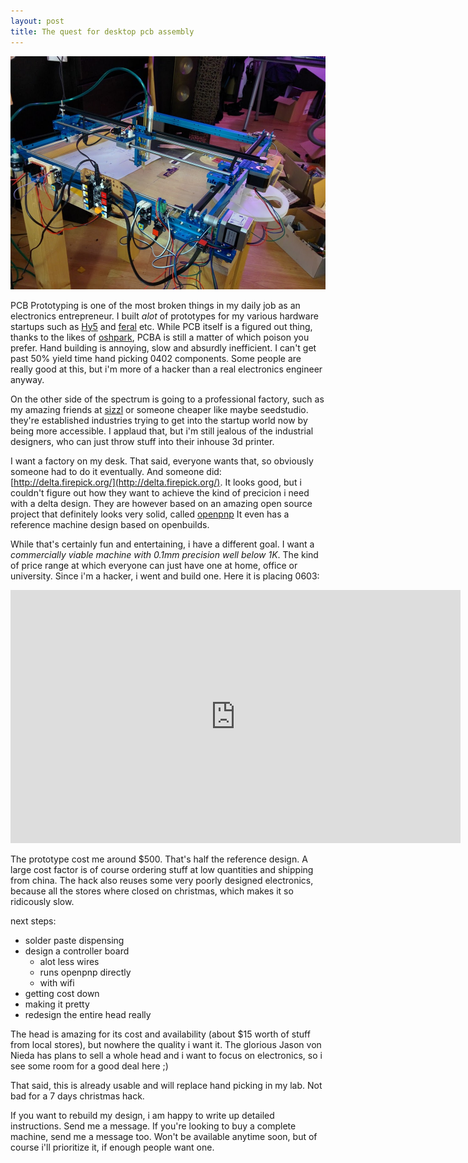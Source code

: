 ```yaml
---
layout: post
title: The quest for desktop pcb assembly
---
```


![](/images/pnp.jpg)

PCB Prototyping is one of the most broken things in my daily job as an electronics entrepreneur.
I built *alot* of prototypes for my various hardware startups such as [Hy5](hy5.berlin) and [feral](http://www.horse-analytics.com/) etc.
While PCB itself is a figured out thing, thanks to the likes of [oshpark](https://oshpark.com/),
PCBA is still a matter of which poison you prefer.
Hand building is annoying, slow and absurdly inefficient.
I can't get past 50% yield time hand picking 0402 components. Some people are really good at this,
but i'm more of a hacker than a real electronics engineer anyway.

On the other side of the spectrum is going to a professional factory,
such as my amazing friends at [sizzl](http://sizzl.berlin/) or someone cheaper
like maybe seedstudio. they're established industries trying to get into the startup world now by
being more accessible.  I applaud that, but i'm still jealous of the industrial designers,
who can just throw stuff into their inhouse 3d printer.

I want a factory on my desk. That said, everyone wants that, so obviously someone had to do it eventually.
And someone did: [http://delta.firepick.org/](http://delta.firepick.org/). It looks good, but i couldn't figure
out how they want to achieve the kind of precicion i need with a delta design. They are however based on an
amazing open source project that definitely looks very solid, called [openpnp](http://openpnp.org/)
It even has a reference machine design based on openbuilds.

While that's certainly fun and entertaining, i have a different goal. I want a *commercially viable machine with
0.1mm precision well below 1K*. The kind of price range at which everyone can just have one at home, office or university. 
Since i'm a hacker, i went and build one. Here it is placing 0603:

<iframe width="720" height="405" src="https://www.youtube.com/embed/FtclhOmzjW0" frameborder="0" allowfullscreen></iframe>


The prototype cost me around $500. That's half the reference design. A large cost factor is of course ordering stuff at low quantities and shipping from china.
The hack also reuses some very poorly designed electronics, because all the stores where closed on christmas, which makes it so ridicously slow.

next steps:

 - solder paste dispensing
 - design a controller board
   - alot less wires
   - runs openpnp directly
   - with wifi
 - getting cost down
 - making it pretty
 - redesign the entire head really

The head is amazing for its cost and availability (about $15 worth of stuff from local stores), but nowhere the quality i want it.
The glorious Jason von Nieda has plans to sell a whole head and i want to focus on electronics, so i see some room for a good deal here ;)

That said, this is already usable and will replace hand picking in my lab. Not bad for a 7 days christmas hack.

If you want to rebuild my design, i am happy to write up detailed instructions. Send me a message.
If you're looking to buy a complete machine, send me a message too. Won't be available anytime soon,
but of course i'll prioritize it, if enough people want one.

